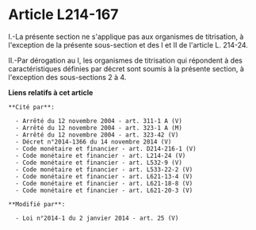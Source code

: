 # Article L214-167

I.-La présente section ne s'applique pas aux organismes de titrisation, à l'exception de la présente sous-section et des I et
II de l'article L. 214-24. 

II.-Par dérogation au I, les organismes de titrisation qui répondent à des caractéristiques définies par décret sont soumis à
la présente section, à l'exception des sous-sections 2 à 4.

**Liens relatifs à cet article**

	**Cité par**:

	  - Arrêté du 12 novembre 2004 - art. 311-1 A (V)
	  - Arrêté du 12 novembre 2004 - art. 323-1 A (M)
	  - Arrêté du 12 novembre 2004 - art. 323-42 (V)
	  - Décret n°2014-1366 du 14 novembre 2014 (V)
	  - Code monétaire et financier - art. D214-216-1 (V)
	  - Code monétaire et financier - art. L214-24 (V)
	  - Code monétaire et financier - art. L532-9 (V)
	  - Code monétaire et financier - art. L533-22-2 (V)
	  - Code monétaire et financier - art. L621-13-4 (V)
	  - Code monétaire et financier - art. L621-18-8 (V)
	  - Code monétaire et financier - art. L621-20-3 (V)

	**Modifié par**:

	  - Loi n°2014-1 du 2 janvier 2014 - art. 25 (V)

